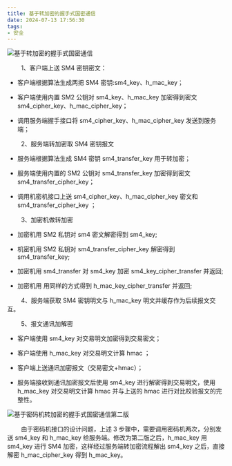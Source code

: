 ```yaml
---
title: 基于转加密的握手式国密通信
date: 2024-07-13 17:56:30
tags:
- 安全
---
```


![基于转加密的握手式国密通信](/pic/工程/基于服务端的握手式国密通信/基于转加密的握手式国密通信.drawio.png)

&ensp;&ensp;&ensp;&ensp; 1、客户端上送 SM4 密钥密文：

* 客户端根据算法生成两把 SM4 密钥:sm4_key、h_mac_key；

* 客户端使用内置 SM2 公钥对 sm4_key、h_mac_key 加密得到密文 sm4_cipher_key、h_mac_cipher_key；

* 调用服务端握手接口将  sm4_cipher_key、h_mac_cipher_key 发送到服务端；

&ensp;&ensp;&ensp;&ensp; 2、服务端转加密取 SM4 密钥报文

* 服务端根据算法生成 SM4 密钥 sm4_transfer_key 用于转加密；

* 服务端使用内置的 SM2 公钥对 sm4_transfer_key 加密得到密文 sm4_transfer_cipher_key；
  
* 调用机密机接口上送 sm4_cipher_key、h_mac_cipher_key 密文和 sm4_transfer_cipher_key ；

&ensp;&ensp;&ensp;&ensp; 3、加密机做转加密

* 加密机用 SM2 私钥对 sm4 密文解密得到 sm4_key;

* 机密机用 SM2 私钥对 sm4_transfer_cipher_key 解密得到 sm4_transfer_key;

* 加密机用 sm4_transfer 对 sm4_key 加密 sm4_key_cipher_transfer 并返回;

* 加密机用 用同样的方式得到 h_mac_key_cipher_transfer 并返回;

&ensp;&ensp;&ensp;&ensp; 4、服务端获取 SM4 密钥明文与 h_mac_key 明文并缓存作为后续报文交互。

&ensp;&ensp;&ensp;&ensp; 5、报文通讯加解密

* 客户端使用 sm4_key 对交易明文加密得到交易密文；

* 客户端使用 h_mac_key 对交易明文计算 hmac ；

* 客户端上送通讯加密报文（交易密文+hmac）；

* 服务端接收到通讯加密报文后使用 sm4_key 进行解密得到交易明文，使用 h_mac_key 对交易明文计算 hmac 并与上送的 hmac 进行对比校验报文的完整性。

![基于密码机转加密的握手式国密通信第二版](/pic/工程/基于服务端的握手式国密通信/基于密码机转加密的握手式国密通信第二版.drawio.png)

&ensp;&ensp;&ensp;&ensp; 由于密码机接口的设计问题，上述 3 步骤中，需要调用密码机两次，分别发送 sm4_key 和 h_mac_key 给服务端。修改为第二版之后，h_mac_key 用 sm4_key 进行 SM4 加密，这样经过服务端转加密流程解出 sm4_key 之后，直接解密 h_mac_cipher_key 得到 h_mac_key。
